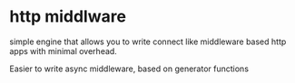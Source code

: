 # http middlware

simple engine that allows you to write connect like middleware based http apps
with minimal overhead.

Easier to write async middleware, based on generator functions

